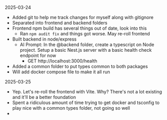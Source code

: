 2025-03-24
 - Added git to help me track changes for myself along with gitignore
 - Separated into frontend and backend folders
 - Frontend npm build has several things out of date, look into this
    - Ran `npm audit fix` and things got worse. May re-roll frontend
 - Built backend in node/express
    - AI Prompt: In the @backend folder, create a typescript on Node project. Setup a basic Nest.js server with a basic health check endpoint for now
        - GET http://localhost:3000/health
 - Added a common folder to put types common to both packages
 - Will add docker compose file to make it all run

2025-03-25
 - Yep. Let's re-roll the frontend with Vite. Why? There's not a lot existing and it'll be a better foundation
 - Spent a ridiculous amount of time trying to get docker and tsconfig to play nice with a common types folder, not going so well
 -
